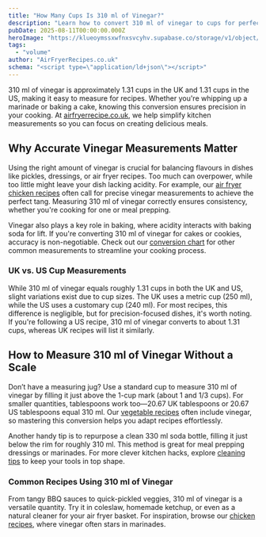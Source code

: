 ```yaml
---
title: "How Many Cups Is 310 ml of Vinegar?"
description: "Learn how to convert 310 ml of vinegar to cups for perfect recipes every time. Includes UK & US measurements for hassle-free cooking."
pubDate: 2025-08-11T00:00:00.000Z
heroImage: "https://klueoymssxwfnxsvcyhv.supabase.co/storage/v1/object/public/md/how-many-cups-is-310-ml-of-vinegar-b8adc30a.webp"
tags:
  - "volume"
author: "AirFryerRecipes.co.uk"
schema: "<script type=\"application/ld+json\"></script>"
---
```


<p>310 ml of vinegar is approximately 1.31 cups in the UK and 1.31 cups in the US, making it easy to measure for recipes. Whether you're whipping up a marinade or baking a cake, knowing this conversion ensures precision in your cooking. At <a href=https://www.airfryerrecipe.co.uk>airfryerrecipe.co.uk</a>, we help simplify kitchen measurements so you can focus on creating delicious meals.</p>  

<h2>Why Accurate Vinegar Measurements Matter</h2>  
<p>Using the right amount of vinegar is crucial for balancing flavours in dishes like pickles, dressings, or air fryer recipes. Too much can overpower, while too little might leave your dish lacking acidity. For example, our <a href=https://www.airfryerrecipe.co.uk/recipes>air fryer chicken recipes</a> often call for precise vinegar measurements to achieve the perfect tang. Measuring 310 ml of vinegar correctly ensures consistency, whether you're cooking for one or meal prepping.</p>  

<p>Vinegar also plays a key role in baking, where acidity interacts with baking soda for lift. If you're converting 310 ml of vinegar for cakes or cookies, accuracy is non-negotiable. Check out our <a href=https://www.airfryerrecipe.co.uk/air-fryer-conversion-chart>conversion chart</a> for other common measurements to streamline your cooking process.</p>  

<h3>UK vs. US Cup Measurements</h3>  
<p>While 310 ml of vinegar equals roughly 1.31 cups in both the UK and US, slight variations exist due to cup sizes. The UK uses a metric cup (250 ml), while the US uses a customary cup (240 ml). For most recipes, this difference is negligible, but for precision-focused dishes, it's worth noting. If you're following a US recipe, 310 ml of vinegar converts to about 1.31 cups, whereas UK recipes will list it similarly.</p>  

<h2>How to Measure 310 ml of Vinegar Without a Scale</h2>  
<p>Don’t have a measuring jug? Use a standard cup to measure 310 ml of vinegar by filling it just above the 1-cup mark (about 1 and 1/3 cups). For smaller quantities, tablespoons work too—20.67 UK tablespoons or 20.67 US tablespoons equal 310 ml. Our <a href=https://www.airfryerrecipe.co.uk/recipe-category/vegetables>vegetable recipes</a> often include vinegar, so mastering this conversion helps you adapt recipes effortlessly.</p>  

<p>Another handy tip is to repurpose a clean 330 ml soda bottle, filling it just below the rim for roughly 310 ml. This method is great for meal prepping dressings or marinades. For more clever kitchen hacks, explore <a href=https://www.airfryerrecipe.co.uk/air-fryer-cleaner>cleaning tips</a> to keep your tools in top shape.</p>  

<h3>Common Recipes Using 310 ml of Vinegar</h3>  
<p>From tangy BBQ sauces to quick-pickled veggies, 310 ml of vinegar is a versatile quantity. Try it in coleslaw, homemade ketchup, or even as a natural cleaner for your air fryer basket. For inspiration, browse our <a href=https://www.airfryerrecipe.co.uk/recipe-category/chicken>chicken recipes</a>, where vinegar often stars in marinades.</p>
